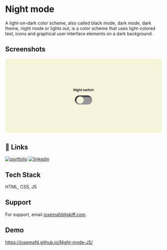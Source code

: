 
# Night mode

A light-on-dark color scheme, also called black mode, dark mode, dark theme, night mode or lights out, is a color scheme that uses light-colored text, icons and graphical user interface elements on a dark background.
## Screenshots

![App Screenshot](https://raw.githubusercontent.com/josejtax/Night-mode-JS/main/assets/img/Captura%20de%20pantalla%202022-12-03%20201244.png)


## 🔗 Links
[![portfolio](https://img.shields.io/badge/my_portfolio-000?style=for-the-badge&logo=ko-fi&logoColor=white)](https://josemafd.com/)
[![linkedin](https://img.shields.io/badge/linkedin-0A66C2?style=for-the-badge&logo=linkedin&logoColor=white)](https://www.linkedin.com/in/josemafd)


## Tech Stack

HTML, CSS, JS


## Support

For support, email josemafd@skiff.com.


## Demo

https://josemafd.github.io/Night-mode-JS/

